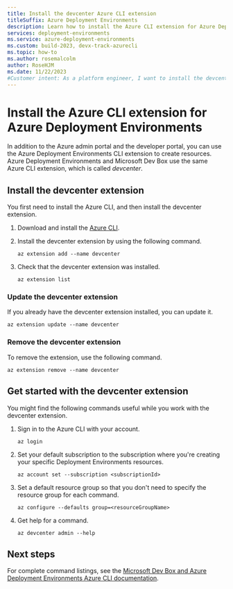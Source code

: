 ```yaml
---
title: Install the devcenter Azure CLI extension
titleSuffix: Azure Deployment Environments 
description: Learn how to install the Azure CLI extension for Azure Deployment Environments so you can create resources from the command line.
services: deployment-environments
ms.service: azure-deployment-environments
ms.custom: build-2023, devx-track-azurecli
ms.topic: how-to
ms.author: rosemalcolm
author: RoseHJM
ms.date: 11/22/2023
#Customer intent: As a platform engineer, I want to install the devcenter extension so that I can create Deployment Environments resources from the command line.
---
```


# Install the Azure CLI extension for Azure Deployment Environments

In addition to the Azure admin portal and the developer portal, you can use the Azure Deployment Environments CLI extension to create resources. Azure Deployment Environments and Microsoft Dev Box use the same Azure CLI extension, which is called *devcenter*.

## Install the devcenter extension 

You first need to install the Azure CLI, and then install the devcenter extension.

1. Download and install the [Azure CLI](/cli/azure/install-azure-cli).

1. Install the devcenter extension by using the following command.
    ``` azurecli
    az extension add --name devcenter
    ```

1. Check that the devcenter extension was installed.
    ``` azurecli
    az extension list
    ```

### Update the devcenter extension

If you already have the devcenter extension installed, you can update it.
``` azurecli
az extension update --name devcenter
```

### Remove the devcenter extension

To remove the extension, use the following command.
```azurecli
az extension remove --name devcenter
```

## Get started with the devcenter extension

You might find the following commands useful while you work with the devcenter extension.

1. Sign in to the Azure CLI with your account.

    ```azurecli
    az login
    ```

1. Set your default subscription to the subscription where you're creating your specific Deployment Environments resources.

    ```azurecli
    az account set --subscription <subscriptionId>
    ```

1. Set a default resource group so that you don't need to specify the resource group for each command.

    ```azurecli
    az configure --defaults group=<resourceGroupName>
    ```

1. Get help for a command.

    ```azurecli
    az devcenter admin --help
    ```

## Next steps

For complete command listings, see the [Microsoft Dev Box and Azure Deployment Environments Azure CLI documentation](https://aka.ms/CLI-reference).
